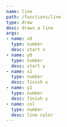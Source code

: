 ```yaml
---
name: line
path: /functions/line
type: draw
desc: draws a line
args:
- name: x0
  type: number
  desc: start x
- name: y0
  type: number
  desc: start y
- name: x1
  type: number
  desc: finish x
- name: y1
  type: number
  desc: finish y
- name: col
  type: number
  desc: line color
---
```


